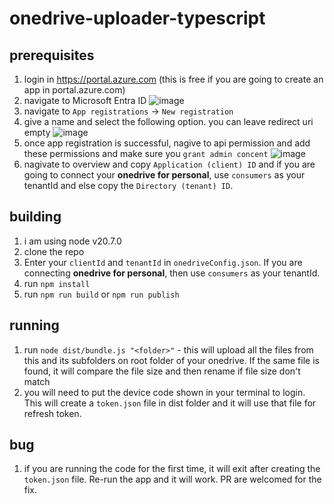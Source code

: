 # onedrive-uploader-typescript
## prerequisites
1. login in https://portal.azure.com (this is free if you are going to create an app in portal.azure.com)
2. navigate to Microsoft Entra ID
![image](https://github.com/pfeux/onedrive-uploader-typescript/assets/29030616/23525291-db71-4d36-91bf-e4950c40e4ee)
3. navigate to `App registrations` -> `New registration`
4. give a name and select the following option. you can leave redirect uri empty
![image](https://github.com/pfeux/onedrive-uploader-typescript/assets/29030616/90644404-944b-4824-9048-ecc721ce59db)
5. once app registration is successful, nagive to api permission and add these permissions and make sure you `grant admin concent`
![image](https://github.com/pfeux/onedrive-uploader-typescript/assets/29030616/84d3af8d-a866-4c9b-97db-8af809192b3d)
6. nagivate to overview and copy `Application (client) ID` and if you are going to connect your **onedrive for personal**, use `consumers` as your tenantId and else copy the `Directory (tenant) ID`.

## building
1. i am using node v20.7.0
2. clone the repo
3. Enter your `clientId` and `tenantId` in `onedriveConfig.json`. If you are connecting **onedrive for personal**, then use `consumers` as your tenantId.
4. run `npm install`
5. run `npm run build` or `npm run publish`

## running
1. run `node dist/bundle.js "<folder>"` - this will upload all the files from this and its subfolders on root folder of your onedrive. If the same file is found, it will compare the file size and then rename if file size don't match
2. you will need to put the device code shown in your terminal to login. This will create a `token.json` file in dist folder and it will use that file for refresh token.

## bug
1. if you are running the code for the first time, it will exit after creating the `token.json` file. Re-run the app and it will work. PR are welcomed for the fix.
